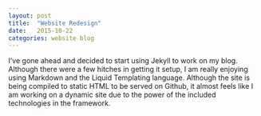 ```yaml
---
layout: post
title:  "Website Redesign"
date:   2015-10-22
categories: website blog
---
```

I’ve gone ahead and decided to start using Jekyll to work on my blog. Although there were a few hitches in getting it setup, I am really enjoying using Markdown and the Liquid Templating language. Although the site is being compiled to static HTML to be served on Github, it almost feels like I am working on a dynamic site due to the power of the included technologies in the framework.
